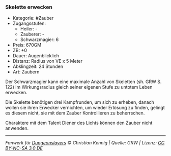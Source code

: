### Skelette erwecken

- Kategorie: #Zauber
- Zugangsstufen:
  - Heiler: -
  - Zauberer: -
  - Schwarzmagier: 6
- Preis: 670GM
- ZB: +0
- Dauer: Augenblicklich
- Distanz: Radius von VE x 5 Meter
- Abklingzeit: 24 Stunden
- Art: Zaubern



Der Schwarzmagier kann eine maximale Anzahl von Skeletten (sh. GRW S. 122) im Wirkungsradius gleich seiner eigenen Stufe zu untotem Leben erwecken.

Die Skelette benötigen drei Kampfrunden, um sich zu erheben, danach wollen sie ihren Erwecker vernichten, um wieder Erlösung zu finden, gelingt es diesem nicht, sie mit dem Zauber Kontrollieren zu beherrschen.

Charaktere mit dem Talent Diener des Lichts können den Zauber nicht anwenden.

---

_Fanwerk für [Dungeonslayers](https://www.dungeonslayers.net/) © Christian Kennig | Quelle: GRW | Lizenz: [CC BY-NC-SA 3.0 DE](https://creativecommons.org/licenses/by-nc-sa/3.0/de/)_
